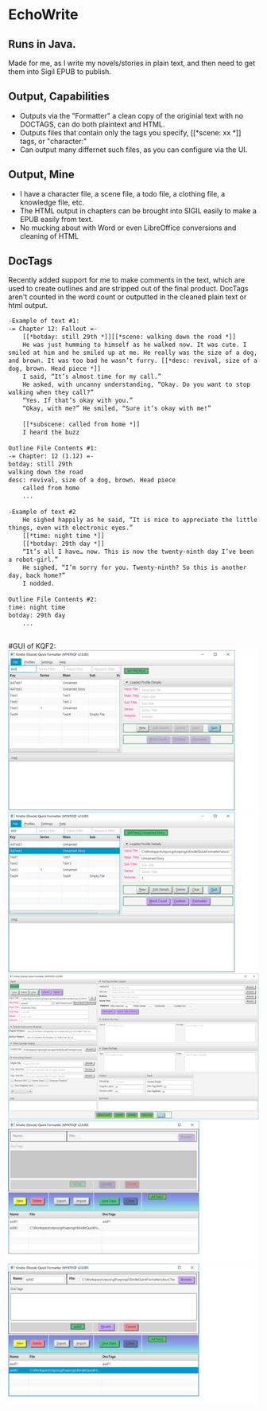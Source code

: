 # EchoWrite

## Runs in Java.
Made for me, as I write my novels/stories in plain text, and then need to get them into Sigil EPUB to publish.

## Output, Capabilities
* Outputs via the "Formatter" a clean copy of the originial text with no DOCTAGS, can do both plaintext and HTML.
* Outputs files that contain only the tags you specify, [[*scene: xx *]] tags, or "character:"
* Can output many differnet such files, as you can configure via the UI.

## Output, Mine
* I have a character file, a scene file, a todo file, a clothing file, a knowledge file, etc.
* The HTML output in chapters can be brought into SIGIL easily to make a EPUB easily from text.
* No mucking about with Word or even LibreOffice conversions and cleaning of HTML

## DocTags
Recently added support for me to make comments in the text, which are used to create outlines and are stripped out of the final product. DocTags aren't counted in the word count or outputted in the cleaned plain text or html output.

```
-Example of text #1:
-= Chapter 12: Fallout =-
	[[*botday: still 29th *]][[*scene: walking down the road *]]
	He was just humming to himself as he walked now. It was cute. I smiled at him and he smiled up at me. He really was the size of a dog, and brown. It was too bad he wasn’t furry. [[*desc: revival, size of a dog, brown. Head piece *]]
	I said, “It’s almost time for my call.”
	He asked, with uncanny understanding, “Okay. Do you want to stop walking when they call?”
	“Yes. If that’s okay with you.”
	“Okay, with me?” He smiled, “Sure it’s okay with me!”
  
	[[*subscene: called from home *]]
	I heard the buzz
  
Outline File Contents #1:
-= Chapter: 12 (1.12) =-
botday: still 29th
walking down the road
desc: revival, size of a dog, brown. Head piece
	called from home
	...
  
-Example of text #2
	He sighed happily as he said, “It is nice to appreciate the little things, even with electronic eyes.”
	[[*time: night time *]]
	[[*botday: 29th day *]]
	“It’s all I have… now. This is now the twenty-ninth day I’ve been a robot-girl.”
	He sighed, “I’m sorry for you. Twenty-ninth? So this is another day, back home?”
	I nodded.
  
Outline File Contents #2:
time: night time
botday: 29th day
	...
  
```

#GUI of KQF2:
![Start screen](screenshots/kqf2%201%20start.png?raw=true&s=200 "First screen" )
![Start screen](screenshots/kqf2%202%20start.png?raw=true&s=200 "Filled in screen" )
![Start screen](screenshots/kqf2%203%20view.png?raw=true&s=200 "View of data screen" )
![Start screen](screenshots/kqf2%204%20morefiles%201.png?raw=true&s=200 "Morefiles data screen 1" )
![Start screen](screenshots/kqf2%204%20morefiles%202.png?raw=true&s=200 "Morefiles data screen 2" )

